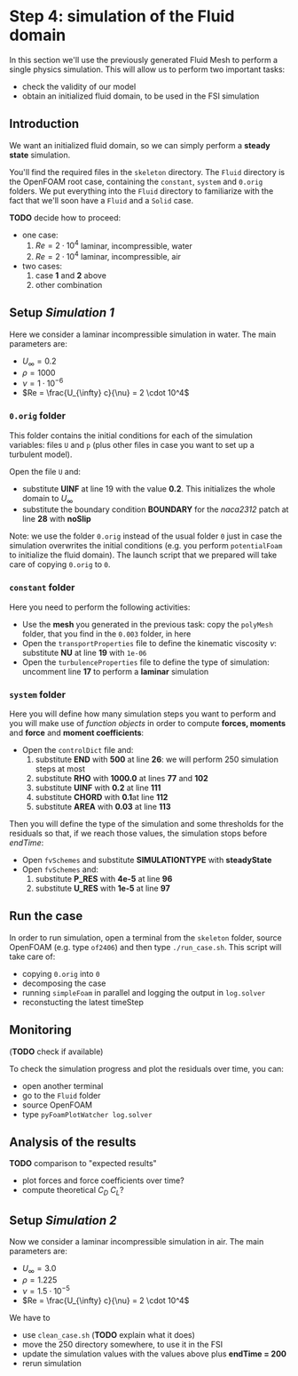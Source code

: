 # Step 4: simulation of the Fluid domain

In this section we'll use the previously generated Fluid Mesh to perform a single physics simulation.
This will allow us to perform two important tasks:

- check the validity of our model
- obtain an initialized fluid domain, to be used in the FSI simulation

## Introduction

We want an initialized fluid domain, so we can simply perform a **steady state** simulation.

You'll find the required files in the `skeleton` directory. The `Fluid` directory is the OpenFOAM root case, containing the `constant`, `system` and
`0.orig` folders. We put everything into the `Fluid` directory to familiarize with the fact that we'll soon have a `Fluid` and a `Solid` case.

**TODO** decide how to proceed:

- one case:
    1. $Re=2\cdot 10^4$ laminar, incompressible, water
    2. $Re=2\cdot 10^4$ laminar, incompressible, air
- two cases:
    1. case **1** and **2** above
    2. other combination

## Setup *Simulation 1*

Here we consider a laminar incompressible simulation in water. The main parameters are:

- $U_{\infty} = 0.2$
- $\rho = 1000$
- $\nu = 1 \cdot 10^{-6}$
- $Re = \frac{U_{\infty} c}{\nu} = 2 \cdot 10^4$

### `0.orig` folder

This folder contains the initial conditions for each of the simulation variables: files `U` and `p` (plus other files in case you want to set up a turbulent model).

Open the file `U` and:

- substitute **UINF** at line 19 with the value **0.2**. This initializes the whole domain to $U_{\infty}$
- substitute the boundary condition **BOUNDARY** for the *naca2312* patch at line **28** with **noSlip**

Note: we use the folder `0.orig` instead of the usual folder `0` just in case the simulation overwrites the initial conditions (e.g. you perform `potentialFoam` to initialize the fluid domain). The launch script that we prepared will take care of copying `0.orig` to `0`.

### `constant` folder

Here you need to perform the following activities:

- Use the **mesh** you generated in the previous task: copy the `polyMesh` folder, that you find in the `0.003` folder, in here
- Open the `transportProperties` file to define the kinematic viscosity $\nu$: substitute **NU** at line **19** with `1e-06`
- Open the `turbulenceProperties` file to define the type of simulation: uncomment line **17** to perform a **laminar** simulation

### `system` folder

Here you will define how many simulation steps you want to perform and you will make use of *function objects* in order to compute **forces, moments** and **force** and **moment coefficients**:

- Open the `controlDict` file and:
    1. substitute **END** with **500** at line **26**: we will perform 250 simulation steps at most
    2. substitute **RHO** with **1000.0** at lines **77** and **102**
    3. substitute **UINF** with **0.2** at line **111**
    4. substitute **CHORD** with **0.1**at line **112**
    5. substitute **AREA** with **0.03** at line **113**

Then you will define the type of the simulation and some thresholds for the residuals so that, if we reach those values, the simulation stops before *endTime*:

- Open `fvSchemes` and substitute **SIMULATIONTYPE** with **steadyState**
- Open `fvSchemes` and:
    1. substitute **P_RES** with **4e-5** at line **96**
    2. substitute **U_RES** with **1e-5** at line **97**

## Run the case

In order to run simulation, open a terminal from the `skeleton` folder, source OpenFOAM (e.g. type `of2406`) and then type `./run_case.sh`. This script will take care of:

- copying `0.orig` into `0`
- decomposing the case
- running `simpleFoam` in parallel and logging the output in `log.solver`
- reconstucting the latest timeStep

## Monitoring

(**TODO** check if available)

To check the simulation progress and plot the residuals over time, you can:

- open another terminal
- go to the `Fluid` folder
- source OpenFOAM
- type `pyFoamPlotWatcher log.solver`

## Analysis of the results

**TODO** comparison to "expected results"

- plot forces and force coefficients over time?
- compute theoretical $C_D$ $C_L$?

## Setup *Simulation 2*

Now we consider a laminar incompressible simulation in air. The main parameters are:

- $U_{\infty} = 3.0$
- $\rho = 1.225$
- $\nu = 1.5 \cdot 10^{-5}$
- $Re = \frac{U_{\infty} c}{\nu} = 2 \cdot 10^4$

We have to

- use `clean_case.sh` (**TODO** explain what it does)
- move the 250 directory somewhere, to use it in the FSI
- update the simulation values with the values above plus **endTime = 200**
- rerun simulation
